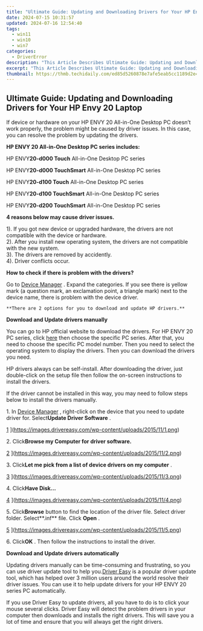```yaml
---
title: "Ultimate Guide: Updating and Downloading Drivers for Your HP Envy 20 Laptop"
date: 2024-07-15 10:31:57
updated: 2024-07-16 12:54:40
tags:
  - win11
  - win10
  - win7
categories:
  - DriverError
description: "This Article Describes Ultimate Guide: Updating and Downloading Drivers for Your HP Envy 20 Laptop"
excerpt: "This Article Describes Ultimate Guide: Updating and Downloading Drivers for Your HP Envy 20 Laptop"
thumbnail: https://thmb.techidaily.com/ed85d5260878e7afe5eab5cc1189d2e4580a5c9f5e7d77e30ca04d5bf449b804.jpg
---
```


## Ultimate Guide: Updating and Downloading Drivers for Your HP Envy 20 Laptop

 If device or hardware on your HP ENVY 20 All-in-One Desktop PC doesn’t work properly, the problem might be caused by driver issues. In this case, you can resolve the problem by updating the drivers.

 **HP ENVY 20 All-in-One Desktop PC series includes:**

  HP ENVY**20-d000 Touch** All-in-One Desktop PC series

 HP ENVY**20-d000 TouchSmart** All-in-One Desktop PC series

 HP ENVY**20-d100 Touch** All-in-One Desktop PC series

 HP ENVY**20-d100 TouchSmart** All-in-One Desktop PC series

 HP ENVY**20-d200 TouchSmart** All-in-One Desktop PC series

  **4 reasons below may cause driver issues.**

 1). If you got new device or upgraded hardware, the drivers are not compatible with the device or hardware.  
 2). After you install new operating system, the drivers are not compatible with the new system.  
 3). The drivers are removed by accidently.  
 4). Driver conflicts occur.

  **How to check if there is problem with the drivers?**

 Go to [Device Manager](https://tools.techidaily.com/drivereasy/download/) . Expand the categories. If you see there is yellow mark (a question mark, an exclamation point, a triangle mark) next to the device name, there is problem with the device driver.

    **There are 2 options for you to download and update HP drivers.** 

 **Download and Update drivers manually**

 You can go to HP official website to download the drivers. For HP ENVY 20 PC series, click [here](http://h20180.www2.hp.com/apps/Nav?h%5Fpagetype=s-002&h%5Flang=en&h%5Fcc=us&h%5Fproduct=5295883&h%5Fclient=S-A-R163-1&h%5Fpage=hpcom&lang=en&cc=us) then choose the specific PC series. After that, you need to choose the specific PC model number. Then you need to select the operating system to display the drivers. Then you can download the drivers you need.

 HP drivers always can be self-install. After downloading the driver, just double-click on the setup file then follow the on-screen instructions to install the drivers.

  If the driver cannot be installed in this way, you may need to follow steps below to install the drivers manually.

 1\. In [Device Manager](https://tools.techidaily.com/drivereasy/download/) , right-click on the device that you need to update driver for. Select**Update Driver Software** .

 [1](https://images.drivereasy.com/wp-content/uploads/2015/11/1.png) ](https://images.drivereasy.com/wp-content/uploads/2015/11/1.png)

 2\. Click**Browse my Computer for driver software.**

 [2](https://images.drivereasy.com/wp-content/uploads/2015/11/2-500x366.png) ](https://images.drivereasy.com/wp-content/uploads/2015/11/2.png)

 3\. Click**Let me pick from a list of device drivers on my computer** .

 [3](https://images.drivereasy.com/wp-content/uploads/2015/11/3-500x366.png) ](https://images.drivereasy.com/wp-content/uploads/2015/11/3.png)

 4\. Click**Have Disk…**

 [4](https://images.drivereasy.com/wp-content/uploads/2015/11/4-500x366.png) ](https://images.drivereasy.com/wp-content/uploads/2015/11/4.png)

 5\. Click**Browse** button to find the location of the driver file. Select driver folder. Select**.inf** file. Click **Open** .

[5](https://images.drivereasy.com/wp-content/uploads/2015/11/5.png) ](https://images.drivereasy.com/wp-content/uploads/2015/11/5.png)

 6\. Click**OK** . Then follow the instructions to install the driver.

  **Download and Update drivers automatically**

 Updating drivers manually can be time-consuming and frustrating, so you can use driver update tool to help you.[Driver Easy](https://tools.techidaily.com/drivereasy/download/) is a popular driver update tool, which has helped over 3 million users around the world resolve their driver issues. You can use it to help update drivers for your HP ENVY 20 series PC automatically.

  If you use Driver Easy to update drivers, all you have to do is to click your mouse several clicks. Driver Easy will detect the problem drivers in your computer then downloads and installs the right drivers. This will save you a lot of time and ensure that you will always get the right drivers.

<ins class="adsbygoogle"
     style="display:block"
     data-ad-format="autorelaxed"
     data-ad-client="ca-pub-7571918770474297"
     data-ad-slot="1223367746"></ins>



<ins class="adsbygoogle"
     style="display:block"
     data-ad-client="ca-pub-7571918770474297"
     data-ad-slot="8358498916"
     data-ad-format="auto"
     data-full-width-responsive="true"></ins>

